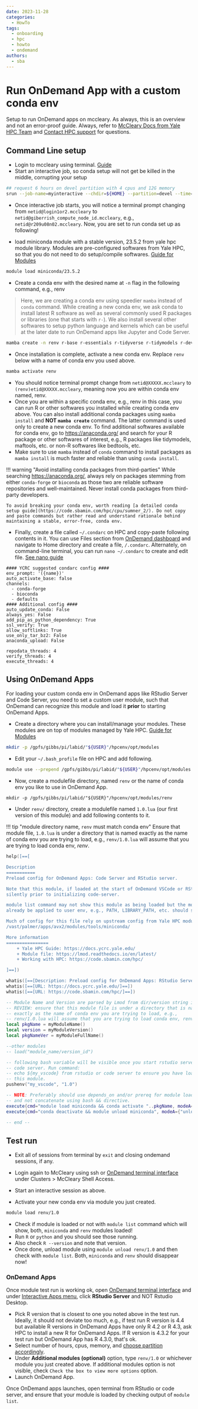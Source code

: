 ```yaml
---
date: 2023-11-28
categories:
  - HowTo
tags:
  - onboarding
  - hpc
  - howto
  - ondemand
authors:
  - sba
---
```


# Run OnDemand App with a custom conda env

Setup to run OnDemand apps on mccleary. As always, this is an overview and not an error-proof guide. Always, refer to [McCleary Docs from Yale HPC Team](https://docs.ycrc.yale.edu/clusters/mccleary/) and [Contact HPC support](https://docs.ycrc.yale.edu/) for questions.

<!-- more -->

## Command Line setup

* Login to mccleary using terminal. [Guide](https://docs.ycrc.yale.edu/clusters-at-yale/access/ssh/)
* Start an interactive job, so conda setup will not get be killed in the middle, corrupting your setup

```sh
## request 6 hours on devel partition with 4 cpus and 12G memory
srun --job-name=myinteractive --chdir=${HOME} --partition=devel --time=06:00:00 --mem=1G --nodes=1 --cpus-per-task=4 --mail-type=FAIL --export=all --pty bash --login
```

*	Once interactive job starts, you will notice a terminal prompt changing from `netid@login1or2.mccleary` to `netid@giberrish_compute_node_id.mccleary`, e.g., `netid@r209u08n02.mccleary`. Now, you are set to run conda set up as following!

*	load miniconda module with a stable version, 23.5.2 from yale hpc module library. Modules are pre-configured softwares from Yale HPC, so that you do not need to do setup/compile softwares. [Guide for Modules](https://docs.ycrc.yale.edu/clusters-at-yale/applications/modules/)

```sh
module load miniconda/23.5.2
```

*	Create a conda env with the desired name at `-n` flag in the following command, e.g., renv

>Here, we are creating a conda env using speedier `mamba` instead of `conda` command. While creating a new conda env, we ask conda to install latest R software as well as several commonly used R packages or libraries (one that starts with `r-`). We also install several other softwares to setup python language and kernels which can be useful at the later date to run OnDemand apps like Jupyter and Code Server.

```sh
mamba create -n renv r-base r-essentials r-tidyverse r-tidymodels r-devtools r-biocmanager r-pak gcc_linux-64 cmake autoconf python numpy scipy pandas matplotlib scikit-learn ipython jupyter r-irkernel
```

*	Once installation is complete, activate a new conda env. Replace `renv` below with a name of conda env you used above.

```sh
mamba activate renv
```

*	You should notice terminal prompt change from `netid@XXXXX.mccleary` to `(renv)etid@XXXXX.mccleary`, meaning now you are within conda env named, renv.
*	Once you are within a specific conda env, e.g., renv in this case, you can run R or other softwares you installed while creating conda env above. You can also install additional conda packages using `mamba install` and **NOT `mamba create`** command. The latter command is used only to create a new conda env. To find additional softwares available for conda env, go to https://anaconda.org/ and search for your R package or other softwares of interest, e.g., R packages like tidymodels, maftools, etc. or non-R softwares like bedtools, etc.
*	Make sure to use `mamba` instead of `conda` command to install packages as `mamba install` is much faster and reliable than using `conda install`.

!!! warning "Avoid installing conda packages from third-parties"
	While searching https://anaconda.org/, always rely on packages stemming from either `conda-forge` or `bioconda` as those two are reliable software repositories and well-maintained. Never install conda packages from third-party developers.

	To avoid breaking your conda env, worth reading [a detailed conda setup guide](https://code.sbamin.com/hpc/cpu/sumner_2/). Do not copy and paste commands but rather read and understand rationale behind maintaining a stable, error-free, conda env.


*	Finally, create a file called `~/.condarc` on HPC and copy-paste following contents in it. You can use Files section from [OnDemand dashboard](https://ood-mccleary.ycrc.yale.edu/pun/sys/dashboard) and navigate to Home directory and create a file, `/.condarc`. Alternately, on command-line terminal, you can run `nano ~/.condarc` to create and edit file. [See nano guide](https://linuxize.com/post/how-to-use-nano-text-editor/)

```
#### YCRC suggested condarc config ####
env_prompt: '({name})'
auto_activate_base: false
channels:
  - conda-forge
  - bioconda
  - defaults
#### Additional config ####
auto_update_conda: False
always_yes: False
add_pip_as_python_dependency: True
ssl_verify: True
allow_softlinks: True
use_only_tar_bz2: False
anaconda_upload: False

repodata_threads: 4
verify_threads: 4
execute_threads: 4
```

## Using OnDemand Apps

For loading your custom conda env in OnDemand apps like RStudio Server and Code Server, you need to set a custom user module, such that OnDemand can recognize this module and load it **prior** to starting OnDemand Apps.

*	Create a directory where you can install/manage your modules. These modules are on top of modules managed by Yale HPC. [Guide for Modules](https://docs.ycrc.yale.edu/clusters-at-yale/applications/modules/)

```sh
mkdir -p /gpfs/gibbs/pi/labid/"${USER}"/hpcenv/opt/modules
```

*	Edit your `~/.bash_profile` file on HPC and add following.

```sh
module use --prepend /gpfs/gibbs/pi/labid/"${USER}"/hpcenv/opt/modules
```

*	Now, create a modulefile directory, named `renv` or the name of conda env you like to use in OnDemand App.

```
mkdir -p /gpfs/gibbs/pi/labid/"${USER}"/hpcenv/opt/modules/renv
```

*	Under `renv/` directory, create a modulefile named `1.0.lua` (our first version of this module) and add following contents to it.


!!! tip "module directory name, `renv` must match conda env"
	Ensure that module file, `1.0.lua` is under a directory that is named exactly as the name of conda env you are trying to load, e.g., `renv/1.0.lua` will assume that you are trying to load conda env, *renv*.

```lua title="<path_to_user_modules>/renv/1.0.lua"
help([==[

Description
===========
Preload config for OnDemand Apps: Code Server and RStudio server.

Note that this module, if loaded at the start of OnDemand VSCode or RStudio server, will be loaded
silently prior to initializing code-server.

module list command may not show this module as being loaded but the module configs should have
already be applied to user env, e.g., PATH, LIBRARY_PATH, etc. should show directives set as per this module.

Much of config for this file rely on upstream config from Yale HPC module for miniconda:
/vast/palmer/apps/avx2/modules/tools/miniconda/

More information
================
	+ Yale HPC Guide: https://docs.ycrc.yale.edu/
	+ Module file: https://lmod.readthedocs.io/en/latest/
	+ Working with HPC: https://code.sbamin.com/hpc/

]==])

whatis([==[Description: Preload config for OnDemand Apps: RStudio Server and Code Server.]==])
whatis([==[URL: https://docs.ycrc.yale.edu/]==])
whatis([==[URL: https://code.sbamin.com/hpc/]==])

-- Module Name and Version are parsed by Lmod from dir/version string in module path
-- REVIEW: ensure that this module file is under a directory that is named
-- exactly as the name of conda env you are trying to load, e.g.,
-- renv/1.0.lua will assume that you are trying to load conda env, renv
local pkgName = myModuleName()
local version = myModuleVersion()
local pkgNameVer = myModuleFullName()

--other modules
-- load("module_name/version_id")

-- following bash variable will be visible once you start rstudio server or
-- code server. Run command:
-- echo ${my_vscode} from rstudio or code server to ensure you have loaded
-- this module.
pushenv("my_vscode", "1.0")

-- NOTE: Preferably should use depends_on and/or prereq for module loads
-- and not concatenate using bash && directive.
execute{cmd="module load miniconda && conda activate "..pkgName, modeA={"load"}}
execute{cmd="conda deactivate && module unload miniconda", modeA={"unload"}}

-- end --
```

## Test run

* Exit all of sessions from terminal by `exit` and closing ondemand sessions, if any.
* Login again to McCleary using ssh or [OnDemand terminal interface](https://ood-mccleary.ycrc.yale.edu/pun/sys/dashboard) under Clusters > McCleary Shell Access.

*	Start an interactive session as above.
*	Activate your new conda env via module you just created.

```sh
module load renv/1.0
```

*	Check if module is loaded or not with `module list` command which will show, both, `miniconda` and `renv` modules loaded!
*	Run `R` or `python` and you should see those running.
*	Also check `R --version` and note that version.
*	Once done, unload module using `module unload renv/1.0` and then check with `module list`. Both, `miniconda` and `renv` should disappear now!

### OnDemand Apps

Once module test run is working ok, open [OnDemand terminal interface](https://ood-mccleary.ycrc.yale.edu/pun/sys/dashboard) and under [Interactive Apps menu](https://ood-mccleary.ycrc.yale.edu/pun/sys/dashboard/apps/index), click **RStudio Server** and NOT Rstudio Desktop.

*	Pick R version that is closest to one you noted above in the test run. Ideally, it should not deviate too much, e.g., if test run R version is 4.4 but available R versions in OnDemand Apps have only R 4.2 or R 4.3, ask HPC to install a new R for OnDemand Apps. If R version is 4.3.2 for your test run but OnDemand App has R 4.3.0, that's ok.
*	Select number of hours, cpus, memory, and [choose partition accordingly](https://docs.ycrc.yale.edu/clusters/mccleary/#partitions-and-hardware).
*	Under **Additional modules (optional)** option, type `renv/1.0` or whichever module you just created above. If additional modules option is not visible, check `Check the box to view more options` option.
*	Launch OnDemand App.

Once OnDemand apps launches, open terminal from RStudio or code server, and ensure that your module is loaded by checking output of `module list`.
